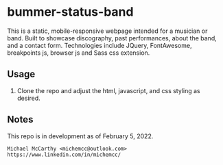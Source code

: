 # bummer-status-band
This is a static, mobile-responsive webpage intended for a musician or band. Built to showcase discography, past performances, about the band, and a contact form. Technologies include JQuery, FontAwesome, breakpoints js, browser js and Sass css extension.

## Usage
1. Clone the repo and adjust the html, javascript, and css styling as desired.

## Notes
This repo is in development as of February 5, 2022.

    Michael McCarthy <michemcc@outlook.com>
    https://www.linkedin.com/in/michemcc/
